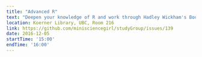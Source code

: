 ```yaml
---
title: "Advanced R"
text: "Deepen your knowledge of R and work through Hadley Wickham's Book: Exceptions & Debugging"
location: Koerner Library, UBC, Room 216
link: https://github.com/minisciencegirl/studyGroup/issues/139
date: 2016-12-05
startTime: '15:00'
endTime: '16:00'
---
```

